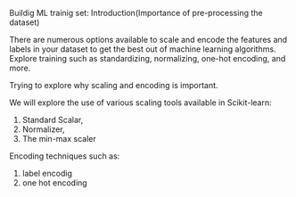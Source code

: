 Buildig ML trainig set: Introduction(Importance of pre-processing the dataset)

There are numerous options available to scale and encode the features and labels in your dataset to get the best out of machine learning algorithms. Explore training such as standardizing, normalizing, one-hot encoding, and more.

Trying to explore why scaling and encoding is important.

We will explore the use of various scaling tools available in Scikit-learn:
1. Standard Scalar,
2. Normalizer,
3. The min-max scaler

Encoding techniques such as:
1. label encodig
2. one hot encoding

